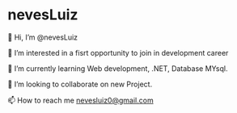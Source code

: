 # nevesLuiz

👋 Hi, I’m @nevesLuiz

👀 I’m interested in a fisrt opportunity to join in development career

🌱 I’m currently learning Web development, .NET, Database MYsql.

💞️ I’m looking to collaborate on new Project.

📫 How to reach me nevesluiz0@gmail.com
